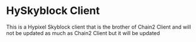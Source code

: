 # HySkyblock Client
This is a Hypixel Skyblock client that is the brother of Chain2 Client and will not be updated as much as Chain2 Client but it will be updated
